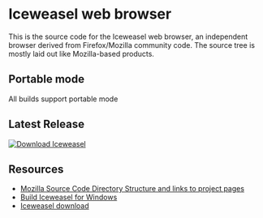 # Iceweasel web browser

This is the source code for the Iceweasel web browser, an independent
browser derived from Firefox/Mozilla community code. The source tree is
mostly laid out like Mozilla-based products.

## Portable mode

All builds support portable mode

## Latest Release

[![Download Iceweasel](https://a.fsdn.com/con/app/sf-download-button)](https://sourceforge.net/projects/libportable/files/latest/download)

## Resources

 * [Mozilla Source Code Directory Structure and links to project pages](https://developer.mozilla.org/en/Mozilla_Source_Code_Directory_Structure)
 * [Build Iceweasel for Windows](https://bbs.kafan.cn/thread-1544991-1-1.html)
 * [Iceweasel download](https://sourceforge.net/projects/libportable/)

